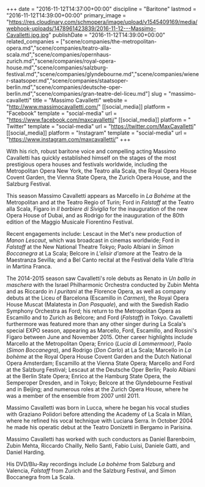 +++
date = "2016-11-12T14:37:00+00:00"
discipline = "Baritone"
lastmod = "2016-11-12T14:39:00+00:00"
primary_image = "https://res.cloudinary.com/schmopera/image/upload/v1545409169/media/webhook-uploads/1478961423839/2016-11-12---Massimo-Cavalletti.jpg.jpg"
publishDate = "2016-11-12T14:39:00+00:00"
related_companies = ["scene/companies/the-metropolitan-opera.md","scene/companies/teatro-alla-scala.md","scene/companies/opernhaus-zurich.md","scene/companies/royal-opera-house.md","scene/companies/salzburg-festival.md","scene/companies/glyndebourne.md","scene/companies/wiener-staatsoper.md","scene/companies/staatsoper-berlin.md","scene/companies/deutsche-oper-berlin.md","scene/companies/gran-teatre-del-liceu.md"]
slug = "massimo-cavalletti"
title = "Massimo Cavalletti"
website = "http://www.massimocavalletti.com/"
[[social_media]]
platform = "Facebook"
template = "social-media"
url = "https://www.facebook.com/maxcavalletti/"
[[social_media]]
platform = " Twitter"
template = "social-media"
url = "https://twitter.com/MaxCavalletti"
[[social_media]]
platform = "Instagram"
template = "social-media"
url = "https://www.instagram.com/maxcavalletti/"
+++

With his rich, robust baritone voice and compelling acting Massimo Cavalletti has quickly established himself on the stages of the most prestigious opera houses and festivals worldwide, including the Metropolitan Opera New York, the Teatro alla Scala, the Royal Opera House Covent Garden, the Vienna State Opera, the Zurich Opera House, and the Salzburg Festival.

This season Massimo Cavalletti appears as Marcello in *La Bohéme* at the Metropolitan and at the Teatro Regio of Turin; Ford in *Falstaff* at the Teatro alla Scala, Figaro in *Il barbiere di Siviglia* for the inauguration of the new Opera House of Dubai, and as Rodrigo for the inauguration of the 80th edition of the Maggio Musicale Fiorentino Festival.

Recent engagements include: Lescaut in the Met's new production of *Manon Lescaut*, which was broadcast in cinemas worldwide; Ford in *Falstaff* at the New National Theatre Tokyo; Paolo Albiani in *Simon Boccanegra* at La Scala; Belcore in *L'elisir d'amore* at the Teatro de la Maestranza Sevilla; and a Bel Canto recital at the Festival della Valle d'Itria in Martina Franca.

The 2014-2015 season saw Cavalletti's role debuts as Renato in *Un ballo in maschera* with the Israel Philharmonic Orchestra conducted by Zubin Mehta and as Riccardo in *I puritani* at the Florence Opera, as well as company debuts at the Liceu of Barcelona (Escamillo in *Carmen*), the Royal Opera House Muscat (Malatesta in *Don Pasquale*), and with the Swedish Radio Symphony Orchestra as Ford; his return to the Metropolitan Opera as Escamillo and to Zurich as Belcore; and Ford (*Falstaff*) in Tokyo. Cavalletti furthermore was featured more than any other singer during La Scala's special EXPO season, appearing as Marcello, Ford, Escamillo, and Rossini's Figaro between June and November 2015. Other career highlights include Marcello at the Metropolitan Opera; Enrico (*Lucia di Lammermoor)*, Paolo (*Simon Boccanegra*), and Rodrigo (*Don Carlo*) at La Scala; Marcello in *La bohème* at the Royal Opera House Covent Garden and the Dutch National Opera Amsterdam; Escamillo at the Vienna State Opera; Marcello and Ford at the Salzburg Festival; Lescaut at the Deutsche Oper Berlin; Paolo Albiani at the Berlin State Opera; Enrico at the Hamburg State Opera, the Semperoper Dresden, and in Tokyo; Belcore at the Glyndebourne Festival and in Beijing; and numerous roles at the Zurich Opera House, where he was a member of the ensemble from 2007 until 2011.

Massimo Cavalletti was born in Lucca, where he began his vocal studies with Graziano Polidori before attending the Academy of La Scala in Milan, where he refined his vocal technique with Luciana Serra. In October 2004 he made his operatic debut at the Teatro Donizetti in Bergamo in Parisina.

Massimo Cavalletti has worked with such conductors as Daniel Barenboim, Zubin Mehta, Riccardo Chailly, Nello Santi, Fabio Luisi, Daniele Gatti, and Daniel Harding.

His DVD/Blu-Ray recordings include *La bohème* from Salzburg and Valencia, *Falstaff* from
Zurich and the Salzburg Festival, and Simon Boccanegra from La Scala.
